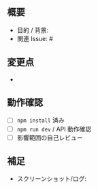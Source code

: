 ## 概要
- 目的 / 背景:
- 関連 Issue: #

## 変更点
-

## 動作確認
- [ ] `npm install` 済み
- [ ] `npm run dev` / API 動作確認
- [ ] 影響範囲の自己レビュー

## 補足
- スクリーンショット/ログ:

